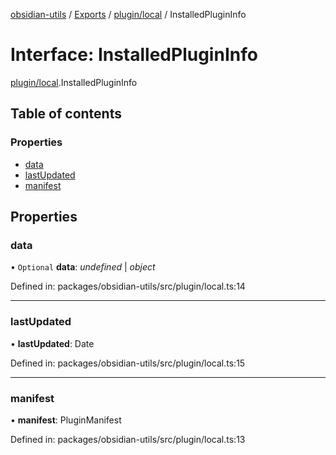 [obsidian-utils](../README.md) / [Exports](../modules.md) / [plugin/local](../modules/plugin_local.md) / InstalledPluginInfo

# Interface: InstalledPluginInfo

[plugin/local](../modules/plugin_local.md).InstalledPluginInfo

## Table of contents

### Properties

- [data](plugin_local.installedplugininfo.md#data)
- [lastUpdated](plugin_local.installedplugininfo.md#lastupdated)
- [manifest](plugin_local.installedplugininfo.md#manifest)

## Properties

### data

• `Optional` **data**: *undefined* \| *object*

Defined in: packages/obsidian-utils/src/plugin/local.ts:14

___

### lastUpdated

• **lastUpdated**: Date

Defined in: packages/obsidian-utils/src/plugin/local.ts:15

___

### manifest

• **manifest**: PluginManifest

Defined in: packages/obsidian-utils/src/plugin/local.ts:13
